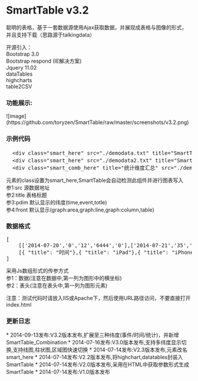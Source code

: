 SmartTable v3.2
=======
聪明的表格，基于一套数据源使用Ajax获取数据，并展现成表格与图像的形式，并且支持下载（思路源于talkingdata）<br/>

开源引入：<br/>
	Bootstrap 3.0<br/>
	Bootstrap respond (IE解决方案)<br/>
	Jquery 11.02<br/>
	dataTables<br/>
	highcharts<br/>
	table2CSV<br/>

<h3>功能展示:</h3>
![image](https://github.com/toryzen/SmartTable/raw/master/screenshots/v3.2.png)

<h3>示例代码</h3>
<pre>
  &lt;div class="smart_here" src="./demodata.txt" title="SmartTables示例(Line)" pdim="time"  front="graph:area" ></div>
  &lt;div class="smart_here" src="./demodata2.txt" title="SmartTables示例(Area)" pdim="event"  front="table" ></div>
  &lt;div class="smart_comb_here" title="统计维度汇总" src="./demodata.txt;./demodata2.txt;./demodata.txt;./demodata.txt" ptitle="汇总1;汇总2;汇总1;汇总1"></div>
</pre>
元素的class设置为smart_here,SmartTable会自动检测此组件并进行图表写入<br/>
参1:src   源数据地址<br/\>
参2:title 表格标题<br/\>
参3:pdim 默认显示的纬度(time,event,totle)<br/\>
参4:front 默认显示(graph:area,graph:line,graph:column,table)<br/\>

<h3>数据格式</h3>
<pre>
[
	[['2014-07-20','0','12','6444','0'],['2014-07-21','35','3','444','60'],['2014-07-22','9','10','144','0'],['2014-07-23','1','5','144','50'],['2014-07-24','2','6','155','1'],['2014-07-25','0','8','144','5'],['2014-07-26','7','1','220','0']],
	[{ "title": "时间"},{ "title": "iPad"},{ "title": "iPhone"},{ "title": "iPod touch"},{ "title": "PC"}]
]
</pre>
采用Js数组形式的传参方式<br/>
参1：数据(注意在数据中,第一列为图形中的横坐标)<br/>
参2：表头(注意在表头中,第一列为图形元素)<br/>

注意：测试代码时请放入IIS或Apache下，然后使用URL路径访问，不要直接打开index.html


<h3>更新日志</h3>
* 2014-09-13发布:V3.2版本发布,扩展至三种纬度(事件/时间/统计)，并新增SmartTable_Combination
* 2014-07-16发布:V3.0版本发布,支持多纬度显示切换,支持线图,柱状图,区域图快速切换
* 2014-07-14发布:V2.3版本发布,元素改名smart_here
* 2014-07-14发布:V2.2版本发布,将highchart,datatables封装入SmartTable
* 2014-07-14发布:V2.0版本发布,采用在HTML中获取参数形式生成SmartTable
* 2014-07-14发布:V1.0版本发布
